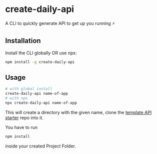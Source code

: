 # create-daily-api

A CLI to quickly generate API to get up you running ⚡️

## Installation

Install the CLI globally OR use npx:

```sh
npm install -g create-daily-api
```

## Usage

```sh
# with global install
create-daily-api name-of-app
# with npx
npx create-daily-api name-of-app
```

This will create a directory with the given name, clone the [template API starter](https://github.com/PranjalAgni/create-daily-api/templates) repo into it.

You have to run
```sh
npm install 
```
inside your created Project Folder.
